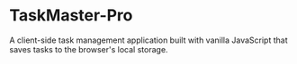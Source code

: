 # TaskMaster-Pro
A client-side task management application built with vanilla JavaScript that saves tasks to the browser's local storage.
